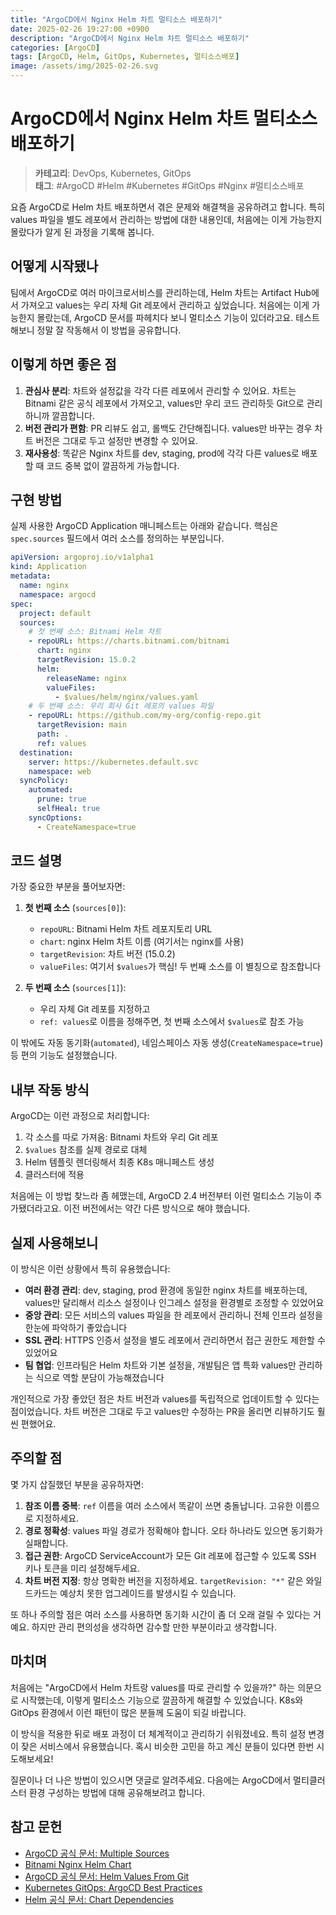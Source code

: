 ```yaml
---
title: "ArgoCD에서 Nginx Helm 차트 멀티소스 배포하기"
date: 2025-02-26 19:27:00 +0900
description: "ArgoCD에서 Nginx Helm 차트 멀티소스 배포하기"
categories: [ArgoCD]
tags: [ArgoCD, Helm, GitOps, Kubernetes, 멀티소스배포]
image: /assets/img/2025-02-26.svg
---
```

# ArgoCD에서 Nginx Helm 차트 멀티소스 배포하기

> **카테고리**: DevOps, Kubernetes, GitOps  
> **태그**: #ArgoCD #Helm #Kubernetes #GitOps #Nginx #멀티소스배포

요즘 ArgoCD로 Helm 차트 배포하면서 겪은 문제와 해결책을 공유하려고 합니다. 특히 values 파일을 별도 레포에서 관리하는 방법에 대한 내용인데, 처음에는 이게 가능한지 몰랐다가 알게 된 과정을 기록해 봅니다.

## 어떻게 시작됐나

팀에서 ArgoCD로 여러 마이크로서비스를 관리하는데, Helm 차트는 Artifact Hub에서 가져오고 values는 우리 자체 Git 레포에서 관리하고 싶었습니다. 처음에는 이게 가능한지 몰랐는데, ArgoCD 문서를 파헤치다 보니 멀티소스 기능이 있더라고요. 테스트해보니 정말 잘 작동해서 이 방법을 공유합니다.

## 이렇게 하면 좋은 점

1. **관심사 분리**: 차트와 설정값을 각각 다른 레포에서 관리할 수 있어요. 차트는 Bitnami 같은 공식 레포에서 가져오고, values만 우리 코드 관리하듯 Git으로 관리하니까 깔끔합니다.
2. **버전 관리가 편함**: PR 리뷰도 쉽고, 롤백도 간단해집니다. values만 바꾸는 경우 차트 버전은 그대로 두고 설정만 변경할 수 있어요.
3. **재사용성**: 똑같은 Nginx 차트를 dev, staging, prod에 각각 다른 values로 배포할 때 코드 중복 없이 깔끔하게 가능합니다.

## 구현 방법

실제 사용한 ArgoCD Application 매니페스트는 아래와 같습니다. 핵심은 `spec.sources` 필드에서 여러 소스를 정의하는 부분입니다.

```yaml
apiVersion: argoproj.io/v1alpha1
kind: Application
metadata:
  name: nginx
  namespace: argocd
spec:
  project: default
  sources:
    # 첫 번째 소스: Bitnami Helm 차트
    - repoURL: https://charts.bitnami.com/bitnami
      chart: nginx
      targetRevision: 15.0.2
      helm:
        releaseName: nginx
        valueFiles:
          - $values/helm/nginx/values.yaml
    # 두 번째 소스: 우리 회사 Git 레포의 values 파일
    - repoURL: https://github.com/my-org/config-repo.git
      targetRevision: main
      path: .
      ref: values
  destination:
    server: https://kubernetes.default.svc
    namespace: web
  syncPolicy:
    automated:
      prune: true
      selfHeal: true
    syncOptions:
      - CreateNamespace=true
```

## 코드 설명

가장 중요한 부분을 풀어보자면:

1. **첫 번째 소스** (`sources[0]`):
   - `repoURL`: Bitnami Helm 차트 레포지토리 URL
   - `chart`: nginx Helm 차트 이름 (여기서는 nginx를 사용)
   - `targetRevision`: 차트 버전 (15.0.2)
   - `valueFiles`: 여기서 `$values`가 핵심! 두 번째 소스를 이 별칭으로 참조합니다

2. **두 번째 소스** (`sources[1]`):
   - 우리 자체 Git 레포를 지정하고
   - `ref: values`로 이름을 정해주면, 첫 번째 소스에서 `$values`로 참조 가능

이 밖에도 자동 동기화(`automated`), 네임스페이스 자동 생성(`CreateNamespace=true`) 등 편의 기능도 설정했습니다.

## 내부 작동 방식

ArgoCD는 이런 과정으로 처리합니다:

1. 각 소스를 따로 가져옴: Bitnami 차트와 우리 Git 레포
2. `$values` 참조를 실제 경로로 대체
3. Helm 템플릿 렌더링해서 최종 K8s 매니페스트 생성
4. 클러스터에 적용

처음에는 이 방법 찾느라 좀 헤맸는데, ArgoCD 2.4 버전부터 이런 멀티소스 기능이 추가됐더라고요. 이전 버전에서는 약간 다른 방식으로 해야 했습니다.

## 실제 사용해보니

이 방식은 이런 상황에서 특히 유용했습니다:

- **여러 환경 관리**: dev, staging, prod 환경에 동일한 nginx 차트를 배포하는데, values만 달리해서 리소스 설정이나 인그레스 설정을 환경별로 조정할 수 있었어요
- **중앙 관리**: 모든 서비스의 values 파일을 한 레포에서 관리하니 전체 인프라 설정을 한눈에 파악하기 좋았습니다
- **SSL 관리**: HTTPS 인증서 설정을 별도 레포에서 관리하면서 접근 권한도 제한할 수 있었어요
- **팀 협업**: 인프라팀은 Helm 차트와 기본 설정을, 개발팀은 앱 특화 values만 관리하는 식으로 역할 분담이 가능해졌습니다

개인적으로 가장 좋았던 점은 차트 버전과 values를 독립적으로 업데이트할 수 있다는 점이었습니다. 차트 버전은 그대로 두고 values만 수정하는 PR을 올리면 리뷰하기도 훨씬 편했어요.

## 주의할 점

몇 가지 삽질했던 부분을 공유하자면:

1. **참조 이름 중복**: `ref` 이름을 여러 소스에서 똑같이 쓰면 충돌납니다. 고유한 이름으로 지정하세요.
2. **경로 정확성**: values 파일 경로가 정확해야 합니다. 오타 하나라도 있으면 동기화가 실패합니다.
3. **접근 권한**: ArgoCD ServiceAccount가 모든 Git 레포에 접근할 수 있도록 SSH 키나 토큰을 미리 설정해두세요.
4. **차트 버전 지정**: 항상 명확한 버전을 지정하세요. `targetRevision: "*"` 같은 와일드카드는 예상치 못한 업그레이드를 발생시킬 수 있습니다.

또 하나 주의할 점은 여러 소스를 사용하면 동기화 시간이 좀 더 오래 걸릴 수 있다는 거예요. 하지만 관리 편의성을 생각하면 감수할 만한 부분이라고 생각합니다.

## 마치며

처음에는 "ArgoCD에서 Helm 차트랑 values를 따로 관리할 수 있을까?" 하는 의문으로 시작했는데, 이렇게 멀티소스 기능으로 깔끔하게 해결할 수 있었습니다. K8s와 GitOps 환경에서 이런 패턴이 많은 분들께 도움이 되길 바랍니다.

이 방식을 적용한 뒤로 배포 과정이 더 체계적이고 관리하기 쉬워졌네요. 특히 설정 변경이 잦은 서비스에서 유용했습니다. 혹시 비슷한 고민을 하고 계신 분들이 있다면 한번 시도해보세요!

질문이나 더 나은 방법이 있으시면 댓글로 알려주세요. 다음에는 ArgoCD에서 멀티클러스터 환경 구성하는 방법에 대해 공유해보려고 합니다.

## 참고 문헌

- [ArgoCD 공식 문서: Multiple Sources](https://argo-cd.readthedocs.io/en/stable/user-guide/multiple_sources/)
- [Bitnami Nginx Helm Chart](https://github.com/bitnami/charts/tree/main/bitnami/nginx)
- [ArgoCD 공식 문서: Helm Values From Git](https://argo-cd.readthedocs.io/en/stable/user-guide/helm/#values-from-git)
- [Kubernetes GitOps: ArgoCD Best Practices](https://codefresh.io/learn/argo-cd/argo-cd-best-practices/)
- [Helm 공식 문서: Chart Dependencies](https://helm.sh/docs/topics/charts/#chart-dependencies)
